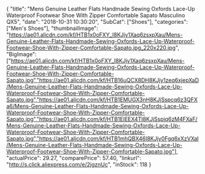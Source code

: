 {
	"title": "Mens Genuine Leather Flats Handmade Sewing Oxfords Lace-Up Waterproof Footwear Shoe With Zipper Comfortable Sapato Masculino QX5",
	"date": "2018-10-31 10:30:20",
	"SubCat": ["Shoes"],
	"categories": ["Men's Shoes"],
	"thumbnailImage": "https://ae01.alicdn.com/kf/HTB1x0oFXY_I8KJjy1Xaq6zsxpXau/Mens-Genuine-Leather-Flats-Handmade-Sewing-Oxfords-Lace-Up-Waterproof-Footwear-Shoe-With-Zipper-Comfortable-Sapato.jpg_220x220.jpg",
	"BigImage": ["https://ae01.alicdn.com/kf/HTB1x0oFXY_I8KJjy1Xaq6zsxpXau/Mens-Genuine-Leather-Flats-Handmade-Sewing-Oxfords-Lace-Up-Waterproof-Footwear-Shoe-With-Zipper-Comfortable-Sapato.jpg","https://ae01.alicdn.com/kf/HTB16uQCX8DH8KJjy1zeq6xjepXaD/Mens-Genuine-Leather-Flats-Handmade-Sewing-Oxfords-Lace-Up-Waterproof-Footwear-Shoe-With-Zipper-Comfortable-Sapato.jpg","https://ae01.alicdn.com/kf/HTB1EMUGX3nH8KJjSspcq6z3QFXa6/Mens-Genuine-Leather-Flats-Handmade-Sewing-Oxfords-Lace-Up-Waterproof-Footwear-Shoe-With-Zipper-Comfortable-Sapato.jpg","https://ae01.alicdn.com/kf/HTB1EIEEX4TI8KJjSspiq6zM4FXaF/Mens-Genuine-Leather-Flats-Handmade-Sewing-Oxfords-Lace-Up-Waterproof-Footwear-Shoe-With-Zipper-Comfortable-Sapato.jpg","https://ae01.alicdn.com/kf/HTB1mhQBX46I8KJjy0Fgq6xXzVXaI/Mens-Genuine-Leather-Flats-Handmade-Sewing-Oxfords-Lace-Up-Waterproof-Footwear-Shoe-With-Zipper-Comfortable-Sapato.jpg"],
	"actualPrice": 29.27,
	"comparePrice": 57.40,
	"linkurl": "http://s.click.aliexpress.com/e/2jgznUc",
	"inStock": 118
}

